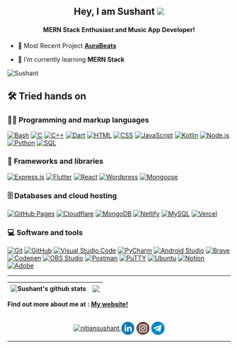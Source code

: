 <h2 align="center">Hey, I am Sushant <img src="https://media.giphy.com/media/hvRJCLFzcasrR4ia7z/giphy.gif" width="28"></h2>
<h4 align="center">MERN Stack Enthusiast and Music App Developer!</h4>

- 🔭 Most Recent Project **[AuraBeats](https://github.com/CodeBySushant/AuraBeats.git)**

- 🌱 I’m currently learning **MERN Stack**

<p align="left"> <img src="https://komarev.com/ghpvc/?username=CodeBySushant" alt="Sushant" /> </p>


## 🛠️ Tried hands on

### 👨‍💻 Programming and markup languages

<p>
    <a href="https://github.com/search?q=user%3APrince-Mendiratta+language%3Abash"><img alt="Bash" src="https://img.shields.io/badge/Bash-121011.svg?logo=gnu-bash&logoColor=white" height="24"></a>
    <a href="https://github.com/search?q=user%3APrince-Mendiratta+language%3Ac"><img alt="C" src="https://custom-icon-badges.herokuapp.com/badge/C-03599C.svg?logo=c-in-hexagon&logoColor=white" height="24"></a>
    <a href="https://github.com/search?q=user%3APrince-Mendiratta+language%3Acpp"><img alt="C++" src="https://custom-icon-badges.herokuapp.com/badge/C++-9C033A.svg?logo=cpp2&logoColor=white" height="24"></a>
    <a href="https://github.com/search?q=user%3APrince-Mendiratta+language%3Adart"><img alt="Dart" src="https://img.shields.io/badge/Dart-15A6C4.svg?logo=dart&logoColor=white" height="24"></a>
    <a href="https://github.com/search?q=user%3APrince-Mendiratta+language%3Ahtml"><img alt="HTML" src="https://img.shields.io/badge/HTML-E34F26.svg?logo=html5&logoColor=white" height="24"></a>
    <a href="https://github.com/search?q=user%3APrince-Mendiratta+language%3Acss"><img alt="CSS" src="https://img.shields.io/badge/CSS-1572B6.svg?logo=css3&logoColor=white" height="24"></a>
    <a href="https://github.com/search?q=user%3APrince-Mendiratta+language%3Ajavascript"><img alt="JavaScript" src="https://img.shields.io/badge/JavaScript-F7DF1E.svg?logo=javascript&logoColor=black" height="24"></a>
    <a href="https://github.com/search?q=user%3APrince-Mendiratta+language%3Akotlin"><img alt="Kotlin" src="https://img.shields.io/badge/Kotlin-0095D5.svg?logo=Kotlin&logoColor=white" height="24"></a>
    <a href="https://github.com/search?q=user%3APrince-Mendiratta+language%3Ajavascript"><img alt="Node.js" src="https://img.shields.io/badge/Node.js-43853D.svg?logo=node.js&logoColor=white" height="24"></a>
    <a href="https://github.com/search?q=user%3APrince-Mendiratta+language%3Apython"><img alt="Python" src="https://img.shields.io/badge/Python-14354C.svg?logo=python&logoColor=white" height="24"></a>
    <a href="https://github.com/search?q=user%3APrince-Mendiratta+language%3Asql"><img alt="SQL" src="https://custom-icon-badges.herokuapp.com/badge/SQL-025E8C.svg?logo=database&logoColor=white" height="24"></a>
</p>

### 🧰 Frameworks and libraries

<p>
    <a href="#"><img alt="Express.js" src="https://img.shields.io/badge/Express.js-404d59.svg?logo=express&logoColor=white" height="24"></a>
    <a href="#"><img alt="Flutter" src="https://img.shields.io/badge/Flutter-02569B.svg?logo=flutter&logoColor=white" height="24"></a>
    <a href="#"><img alt="React" src="https://img.shields.io/badge/React-20232a.svg?logo=react&logoColor=%2361DAFB" height="24"></a>
    <a href="#"><img alt="Wordpress" src="https://img.shields.io/badge/Wordpress-21759B?logo=wordpress&logoColor=white" height="24"></a>
    <a href="#"><img alt="Mongoose" src="https://img.shields.io/badge/Mongoose-880000.svg?logo=mongoose&logoColor=white" height="24"></a>
</p>

### 🗄️ Databases and cloud hosting

<p>
    <a href="#"><img alt="GitHub Pages" src="https://img.shields.io/badge/GitHub%20Pages-327FC7.svg?logo=github&logoColor=white" height="24"></a>
    <a href="#"><img alt="Cloudflare" src="https://img.shields.io/badge/Cloudflare-F38020.svg?logo=cloudflare&logoColor=white" height="24"></a>
    <a href="#"><img alt="MongoDB" src ="https://img.shields.io/badge/MongoDB-4ea94b.svg?logo=mongodb&logoColor=white" height="24"></a>
    <a href="#"><img alt="Netlify" src="https://img.shields.io/badge/Netlify-010101.svg?logo=netlify&logoColor=white" height="24"></a>
    <a href="#"><img alt="MySQL" src="https://img.shields.io/badge/MySQL-4479A1.svg?logo=mysql&logoColor=white" height="24"></a>
    <a href="#"><img alt="Vercel" src="https://img.shields.io/badge/Vercel-000000.svg?logo=vercel&logoColor=white" height="24"></a>
</p>

### 💻 Software and tools

<p>
    <a href="#"><img alt="Git" src="https://img.shields.io/badge/Git-F05033.svg?logo=git&logoColor=white" height="24"></a>
    <a href="#"><img alt="GitHub" src="https://img.shields.io/badge/GitHub-181717.svg?logo=github&logoColor=white" height="24"></a>
    <a href="#"><img alt="Visual Studio Code" src="https://img.shields.io/badge/Visual%20Studio%20Code-0078d7.svg?logo=visual-studio-code&logoColor=white" height="24"></a>
    <a href="#"><img alt="PyCharm" src="https://img.shields.io/badge/PyCharm-3DDC84.svg?logo=pycharm&logoColor=white" height="24"></a>
    <a href="#"><img alt="Android Studio" src="https://img.shields.io/badge/Android%20Studio-008678.svg?logo=android-studio&logoColor=white" height="24"></a>
    <a href="#"><img alt="Brave" src="https://img.shields.io/badge/-Brave-FF0000?logo=brave&logoColor=white" height="24"></a>
    <a href="#"><img alt="Codepen" src="https://img.shields.io/badge/Codepen-000000.svg?logo=codepen&logoColor=white" height="24"></a>
    <a href="#"><img alt="OBS Studio" src="https://img.shields.io/badge/-OBS%20Studio-302E31?logo=obs-studio&logoColor=white" height="24"></a>
    <a href="#"><img alt="Postman" src="https://img.shields.io/badge/Postman-FF6C37?logo=postman&logoColor=white" height="24"></a>
    <a href="#"><img alt="PuTTY" src="https://img.shields.io/badge/PuTTY-21313C.svg?logo=gnubash&logoColor=white" height="24"></a>
    <a href="#"><img alt="Ubuntu" src="https://img.shields.io/badge/Ubuntu-F37626.svg?logo=ubuntu&logoColor=white" height="24"></a>
    <a href="#"><img alt="Notion" src="https://img.shields.io/badge/Notion-000000.svg?logo=notion&logoColor=white" height="24"></a>
    <a href="#"><img alt="Adobe" src="https://img.shields.io/badge/Adobe-FF0000.svg?logo=adobe&logoColor=white" height="24"></a>
</p>

<hr />

| <img align="center" src="https://github-readme-stats.vercel.app/api?username=CodeBySushant&show_icons=true&count_private=true&theme=react&&hide_border=true&bg_color=1F222E&title_color=F85D7F&icon_color=F8D866&include_all_commits=true&cache_seconds=86400" alt="Sushant's github stats" /> | <img align="center" src="https://github-readme-stats.vercel.app/api/top-langs/?username=CodeBySushant&langs_count=8&layout=compact&theme=react&hide_border=true&bg_color=1F222E&title_color=F85D7F&icon_color=F8D866&hide=C" /> |
| ------------- | ------------- |

**Find out more about me at : [My website!](https://codebysushant.netlify.app/)**
<br>
<br>

<p align="center">
    <a href="https://www.youtube.com/@nitiansushant" target="blank">
        <img align="center" src="https://upload.wikimedia.org/wikipedia/commons/4/42/YouTube_icon_%282013-2017%29.png" alt="nitiansushant" height="#" width="30" />
    </a>
    <a href="https://www.linkedin.com/in/sushantsharma14" target="blank"><img align="center" src="https://raw.githubusercontent.com/Prince-Mendiratta/Prince-Mendiratta/main/assets/linkedin.svg" alt="sushantsharma14" height="30" width="30" /></a>
    <a href="https://instagram.com/lifeofsushant" target="blank"><img align="center" src="https://raw.githubusercontent.com/Prince-Mendiratta/Prince-Mendiratta/main/assets/instagram.svg" alt="lifeofsushant" height="30" width="30" /></a>
    <a href="https://telegram.dog/codebysushant" target="blank"><img align="center" src="https://raw.githubusercontent.com/Prince-Mendiratta/Prince-Mendiratta/main/assets/telegram.svg" alt="codebysushant" height="#" width="30" /></a>
</p>

<hr>
